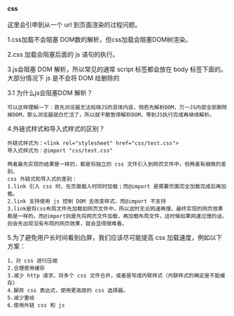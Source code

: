 #### css

这里会引申到从一个 url 到页面渲染的过程问题。

1.css加载不会阻塞 DOM数的解析，但css加载会阻塞DOM树渲染。

2.css 加载会阻塞后面的 js 语句的执行。

3.js会阻塞 DOM 解析，所以常见的通常 script 标签都会放在 body 标签下面的。大部分情况下 js 是不会将 DOM 给删除的

3.1 为什么js会阻塞DOM 解析？

```
可以这样理解一下：首先浏览器无法知晓JS的具体内容，倘若先解析DOM，万一JS内部全部删除掉DOM，那么浏览器就白忙活了，所以就干脆暂停解析DOM，等到JS执行完成再继续解析。
```

4.外链式样式和导入式样式的区别？

```
外链式样式为：<link rel="stylesheet" href="css/test.css">
导入式样式为：@import "css/test.css"

两者最先实现的结果是一样的，都是将独立的 css 文件引入到网页文件中，但两者有细微的差别。
css 外链式和导入式的差别：
1.link 引入 css 时，在页面载入时同时加载；而@import 是需要页面完全加载完成后再加载。
2.link 支持使用 js 控制 DOM 去改变样式，而@import 不支持
3.link是将css布局文件先加载如网页文件中，所以这时无论网速再慢，最终实现的网页效果都是一样的。而@import则是先将网页文件加载，再加载布局文件，这时候如果网速过慢的话，则会先出现没有布局的网页效果，就会显得很难看。
```

5.为了避免用户长时间看到白屏，我们应该尽可能提高 css 加载速度，例如以下方案：

```
1，对 css 进行压缩
2.合理使用缓存
3.减少 http 请求，将多个 css 文件合并，或者是写成内联样式（内联样式的确定是不能缓存）
4.摒弃 css 表达式，使用更高效的 css 选择器。
5.减少重绘
6.使用外链 css 和 js
```

